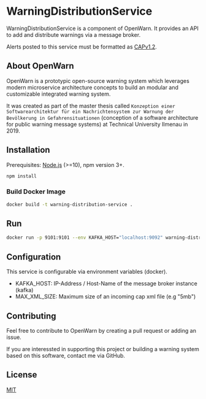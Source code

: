 # WarningDistributionService

WarningDistributionService is a component of OpenWarn. It provides an API to add and distribute warnings via a message broker.

Alerts posted to this service must be formatted as [CAPv1.2](http://docs.oasis-open.org/emergency/cap/v1.2/CAP-v1.2-os.html).

## About OpenWarn

OpenWarn is a prototypic open-source warning system which leverages modern microservice architecture concepts
to build an modular and customizable integrated warning system.

It was created as part of the master thesis called
`Konzeption einer Softwarearchitektur für ein Nachrichtensystem zur Warnung der Bevölkerung in Gefahrensituationen` (conception of a software architecture for public warning message systems) at Technical University Ilmenau in 2019.

## Installation

Prerequisites: [Node.js](https://nodejs.org/en/) (>=10), npm version 3+.

```bash
npm install
```

### Build Docker Image

```bash
docker build -t warning-distribution-service .
```

## Run

```bash
docker run -p 9101:9101 --env KAFKA_HOST="localhost:9092" warning-distribution-service
```

## Configuration

This service is configurable via environment variables (docker).

* KAFKA_HOST: IP-Address / Host-Name of the message broker instance (kafka)
* MAX_XML_SIZE: Maximum size of an incoming cap xml file (e.g "5mb")

## Contributing

Feel free to contribute to OpenWarn by creating a pull request or adding an issue.

If you are interessted in supporting this project or building a warning system based on this software, contact me via GitHub.

## License

  [MIT](LICENSE)